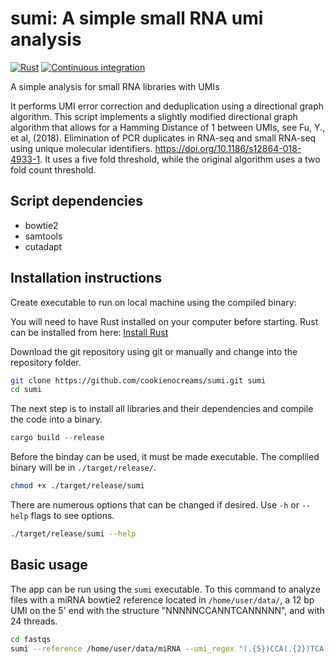 # sumi: A simple small RNA umi analysis
[![Rust](https://github.com/cookienocreams/sumi/actions/workflows/rust.yml/badge.svg)](https://github.com/cookienocreams/sumi/actions/workflows/rust.yml)
[![Continuous integration](https://github.com/cookienocreams/sumi/actions/workflows/CI.yaml/badge.svg)](https://github.com/cookienocreams/sumi/actions/workflows/CI.yaml)

A simple analysis for small RNA libraries with UMIs


It performs UMI error correction and deduplication using a directional graph algorithm. This script 
implements a slightly modified directional graph algorithm that allows for a Hamming Distance of 1 
between UMIs, see Fu, Y., et al, (2018). Elimination of PCR duplicates in RNA-seq and 
small RNA-seq using unique molecular identifiers. https://doi.org/10.1186/s12864-018-4933-1. 
It uses a five fold threshold, while the original algorithm uses a two fold count threshold.

## Script dependencies
- bowtie2
- samtools
- cutadapt

## Installation instructions

Create executable to run on local machine using the compiled binary:

You will need to have Rust installed on your computer before starting. Rust can be installed from here: [Install Rust](https://www.rust-lang.org/tools/install)

Download the git repository using git or manually and change into the repository folder.
```bash
git clone https://github.com/cookienocreams/sumi.git sumi
cd sumi
```

The next step is to install all libraries and their dependencies and compile the code into a binary.

```rust
cargo build --release
```

Before the binday can be used, it must be made executable. The compliled binary will be in `./target/release/`.

```bash
chmod +x ./target/release/sumi 
```

There are numerous options that can be changed if desired. Use `-h` or `--help` flags to see options.

```bash
./target/release/sumi --help
```

## Basic usage

The app can be run using the `sumi` executable. To this command to analyze files with a miRNA bowtie2 reference located
in `/home/user/data/`, a 12 bp UMI on the 5' end with the structure "NNNNNCCANNTCANNNNN", and with 24 threads.

```bash
cd fastqs
sumi --reference /home/user/data/miRNA --umi_regex "(.{5})CCA(.{2})TCA(.{5})" --threads 24
```

